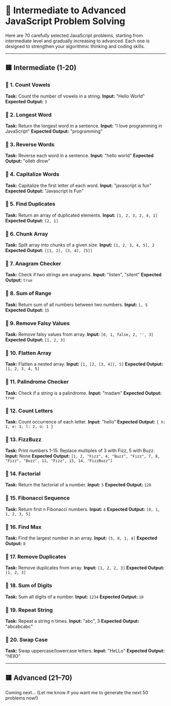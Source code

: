 # 🧠 Intermediate to Advanced JavaScript Problem Solving

Here are 70 carefully selected JavaScript problems, starting from intermediate level and gradually increasing to advanced. Each one is designed to strengthen your algorithmic thinking and coding skills.

---

## 🟨 Intermediate (1-20)

### 🔹 1. Count Vowels

**Task:** Count the number of vowels in a string.
**Input:** "Hello World"
**Expected Output:** `3`

### 🔹 2. Longest Word

**Task:** Return the longest word in a sentence.
**Input:** "I love programming in JavaScript"
**Expected Output:** "programming"

### 🔹 3. Reverse Words

**Task:** Reverse each word in a sentence.
**Input:** "hello world"
**Expected Output:** "olleh dlrow"

### 🔹 4. Capitalize Words

**Task:** Capitalize the first letter of each word.
**Input:** "javascript is fun"
**Expected Output:** "Javascript Is Fun"

### 🔹 5. Find Duplicates

**Task:** Return an array of duplicated elements.
**Input:** `[1, 2, 3, 2, 4, 1]`
**Expected Output:** `[2, 1]`

### 🔹 6. Chunk Array

**Task:** Split array into chunks of a given size.
**Input:** `[1, 2, 3, 4, 5], 2`
**Expected Output:** `[[1, 2], [3, 4], [5]]`

### 🔹 7. Anagram Checker

**Task:** Check if two strings are anagrams.
**Input:** "listen", "silent"
**Expected Output:** `true`

### 🔹 8. Sum of Range

**Task:** Return sum of all numbers between two numbers.
**Input:** `1, 5`
**Expected Output:** `15`

### 🔹 9. Remove Falsy Values

**Task:** Remove falsy values from array.
**Input:** `[0, 1, false, 2, '', 3]`
**Expected Output:** `[1, 2, 3]`

### 🔹 10. Flatten Array

**Task:** Flatten a nested array.
**Input:** `[1, [2, [3, 4]], 5]`
**Expected Output:** `[1, 2, 3, 4, 5]`

### 🔹 11. Palindrome Checker

**Task:** Check if a string is a palindrome.
**Input:** "madam"
**Expected Output:** `true`

### 🔹 12. Count Letters

**Task:** Count occurrence of each letter.
**Input:** "hello"
**Expected Output:** `{ h: 1, e: 1, l: 2, o: 1 }`

### 🔹 13. FizzBuzz

**Task:** Print numbers 1-15. Replace multiples of 3 with Fizz, 5 with Buzz.
**Input:** None
**Expected Output:** `[1, 2, "Fizz", 4, "Buzz", "Fizz", 7, 8, "Fizz", "Buzz", 11, "Fizz", 13, 14, "FizzBuzz"]`

### 🔹 14. Factorial

**Task:** Return the factorial of a number.
**Input:** `5`
**Expected Output:** `120`

### 🔹 15. Fibonacci Sequence

**Task:** Return first n Fibonacci numbers.
**Input:** `6`
**Expected Output:** `[0, 1, 1, 2, 3, 5]`

### 🔹 16. Find Max

**Task:** Find the largest number in an array.
**Input:** `[5, 8, 1, 4]`
**Expected Output:** `8`

### 🔹 17. Remove Duplicates

**Task:** Remove duplicates from array.
**Input:** `[1, 2, 2, 3]`
**Expected Output:** `[1, 2, 3]`

### 🔹 18. Sum of Digits

**Task:** Sum all digits of a number.
**Input:** `1234`
**Expected Output:** `10`

### 🔹 19. Repeat String

**Task:** Repeat a string n times.
**Input:** "abc", 3
**Expected Output:** "abcabcabc"

### 🔹 20. Swap Case

**Task:** Swap uppercase/lowercase letters.
**Input:** "HeLLo"
**Expected Output:** "hEllO"

---

## 🟥 Advanced (21–70)

Coming next... (Let me know if you want me to generate the next 50 problems now!)
